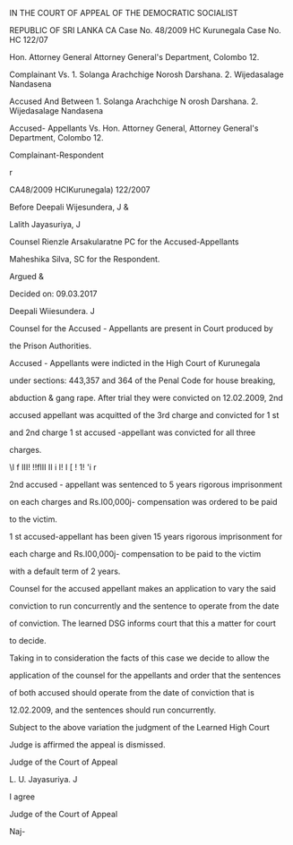 IN THE COURT OF APPEAL OF THE DEMOCRATIC SOCIALIST

REPUBLIC OF SRI LANKA CA Case No. 48/2009 HC Kurunegala Case No. HC 122/07

Hon. Attorney General Attorney General's Department, Colombo 12.

Complainant Vs. 1. Solanga Arachchige Norosh Darshana. 2. Wijedasalage Nandasena

Accused And Between 1. Solanga Arachchige N orosh Darshana. 2. Wijedasalage Nandasena

Accused- Appellants Vs. Hon. Attorney General, Attorney General's Department, Colombo 12.

Complainant-Respondent

r

CA48/2009 HCIKurunegala) 122/2007

Before Deepali Wijesundera, J &

Lalith Jayasuriya, J

Counsel Rienzle Arsakularatne PC for the Accused-Appellants

Maheshika Silva, SC for the Respondent.

Argued &

Decided on: 09.03.2017

Deepali Wiiesundera. J

Counsel for the Accused - Appellants are present in Court produced by

the Prison Authorities.

Accused - Appellants were indicted in the High Court of Kurunegala

under sections: 443,357 and 364 of the Penal Code for house breaking,

abduction & gang rape. After trial they were convicted on 12.02.2009, 2nd

accused appellant was acquitted of the 3rd charge and convicted for 1 st

and 2nd charge 1 st accused -appellant was convicted for all three

charges.

\I f III! !!fIII II i I! I [ ! 1! 'i r

2nd accused - appellant was sentenced to 5 years rigorous imprisonment

on each charges and Rs.I00,000j- compensation was ordered to be paid

to the victim.

1 st accused-appellant has been given 15 years rigorous imprisonment for

each charge and Rs.I00,000j- compensation to be paid to the victim

with a default term of 2 years.

Counsel for the accused appellant makes an application to vary the said

conviction to run concurrently and the sentence to operate from the date

of conviction. The learned DSG informs court that this a matter for court

to decide.

Taking in to consideration the facts of this case we decide to allow the

application of the counsel for the appellants and order that the sentences

of both accused should operate from the date of conviction that is

12.02.2009, and the sentences should run concurrently.

Subject to the above variation the judgment of the Learned High Court

Judge is affirmed the appeal is dismissed.

Judge of the Court of Appeal

L. U. Jayasuriya. J

I agree

Judge of the Court of Appeal

Naj-